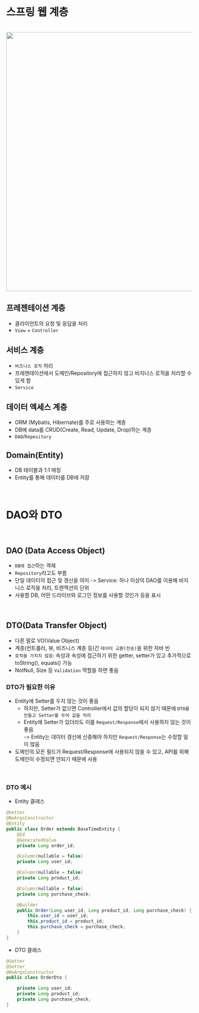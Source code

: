 # 스프링 웹 계층

<br>

<img src="https://user-images.githubusercontent.com/38900338/162606226-f03c9386-ed96-41a8-9d52-666ab208d17e.png" width="700px">

<br>

## 프레젠테이션 계층
- 클라이언트의 요청 및 응답을 처리
- `View` + `Controller`
 
## 서비스 계층
- `비즈니스 로직` 처리
- 프레젠테이션에서 도메인/Repository에 접근하지 않고 비지니스 로직을 처리할 수 있게 함
- `Service`

## 데이터 엑세스 계층
- ORM (Mybatis, Hibernate)를 주로 사용하는 계층
- DB에 data를 CRUD(Create, Read, Update, Drop)하는 계층
- `DAO`/`Repository`  

## Domain(Entity)
* DB 테이블과 1:1 매칭
* Entity를 통해 데이터를 DB에 저장

<br>

# DAO와 DTO

<br>

## DAO (Data Access Object)
* `DB에 접근`하는 객체
* `Repository`라고도 부름
* 단일 데이터의 접근 및 갱신을 의미 -> Service: 하나 이상의 DAO를 이용해 비지니스 로직을 처리, 트랜잭션의 단위
* 사용할 DB, 어떤 드라이브와 로그인 정보를 사용할 것인가 등을 표시

<br>

## DTO(Data Transfer Object)
* 다른 말로 VO(Value Object)
* 계층(컨트롤러, 뷰, 비즈니스 계층 등)간 `데이터 교환(전송)`을 위한 자바 빈
* `로직을 가지지 않음`: 속성과 속성에 접근하기 위한 getter, setter가 있고 추가적으로 toString(), equals() 가능
* NotNull, Size 등 `Validation` 역할을 하면 좋음

### DTO가 필요한 이유
* Entity에 Setter를 두지 않는 것이 좋음
  * 하지만, Setter가 없으면 Controller에서 값의 할당이 되지 않기 때문에 `DTO를 만들고 Setter를 두어 값을 처리`
  * Entity에 Setter가 있더라도 이를 `Request/Response`에서 사용하지 않는 것이 좋음 <br>
    -> Entity는 데이터 갱신에 신중해야 하지만 `Request/Response`는 수정할 일이 많음
* 도메인의 모든 필드가 Request/Response에 사용되지 않을 수 있고, API를 위해 도메인이 수정되면 안되기 때문에 사용

<br>

### DTO 예시
* Entity 클래스

```java
@Getter
@NoArgsConstructor
@Entity
public class Order extends BaseTimeEntity {
    @Id
    @GeneratedValue
    private Long order_id;

    @Column(nullable = false)
    private Long user_id;

    @Column(nullable = false)
    private Long product_id;

    @Column(nullable = false)
    private Long purchase_check;

    @Builder
    public Order(Long user_id, Long product_id, Long purchase_check) {
        this.user_id = user_id;
        this.product_id = product_id;
        this.purchase_check = purchase_check;
    }
}
```
* DTO 클래스
```java
@Getter
@Setter
@NoArgsConstructor
public class OrderDto {

    private Long user_id;
    private Long product_id;
    private Long purchase_check;
}
```